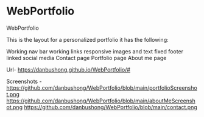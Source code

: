 # WebPortfolio

WebPortfolio

This is the layout for a personalized portfolio it has the following:

Working nav bar
working links
responsive images and text
fixed footer
linked social media
Contact page
Portfolio page
About me page

Url- https://danbushong.github.io/WebPortfolio/#


Screenshots - https://github.com/danbushong/WebPortfolio/blob/main/portfolioScreenshot.png
              https://github.com/danbushong/WebPortfolio/blob/main/aboutMeScreenshot.png
              https://github.com/danbushong/WebPortfolio/blob/main/contact.png
              




